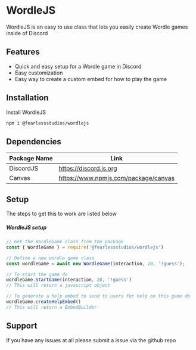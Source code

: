 # WordleJS

WordleJS is an easy to use class that lets you easily create Wordle games inside of Discord

## Features

- Quick and easy setup for a Wordle game in Discord
- Easy customization
- Easy way to create a custom embed for how to play the game

## Installation

Install WordleJS

```sh
npm i @fearlessstudios/wordlejs
```

## Dependencies

| Package Name | Link                                 |
| ------------ | ------------------------------------ |
| DiscordJS    | https://discord.js.org               |
| Canvas       | https://www.npmjs.com/package/canvas |

## Setup

The steps to get this to work are listed below

##### WordleJS setup

```js
// Get the WordleGame class from the package
const { WordleGame } = require('@fearlessstudios/wordlejs')

// Define a new wordle game class
const wordleGame = await new WordleGame(interaction, 20, '!guess');

// To start the game do
wordleGame.StartGame(interaction, 20, '!guess') 
// This will return a javascript object

// To generate a help embed to send to users for help on this game do
wordleGame.createHelpEmbed() 
// This will return a EmbedBuilder
```

## Support
If you have any issues at all please submit a issue via the github repo